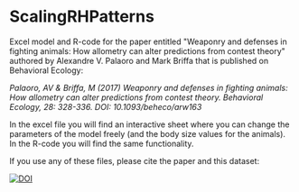 # ScalingRHPatterns

Excel model and R-code for the paper entitled "Weaponry and defenses in fighting animals: How allometry can alter predictions from contest theory" authored by Alexandre V. Palaoro and Mark Briffa that is published on Behavioral Ecology: <br/>

<i>Palaoro, AV & Briffa, M (2017) Weaponry and defenses in fighting animals: How allometry can alter predictions from contest theory. Behavioral Ecology, 28: 328-336. DOI: 10.1093/beheco/arw163<br/></i>

In the excel file you will find an interactive sheet where you can change the parameters of the model freely (and the body size values for the animals). In the R-code you will find the same functionality.<br/>

If you use any of these files, please cite the paper and this dataset:<br/>

[![DOI](https://zenodo.org/badge/66384095.svg)](https://zenodo.org/badge/latestdoi/66384095)
